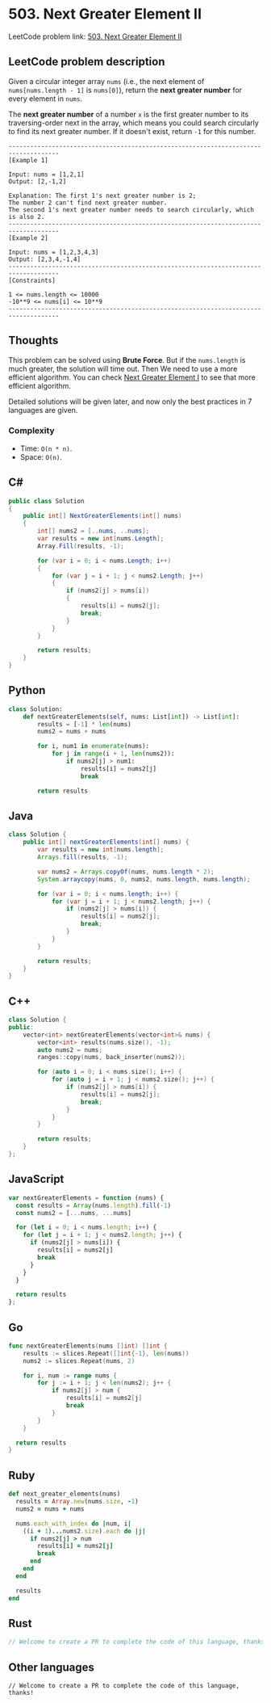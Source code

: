 # 503. Next Greater Element II
LeetCode problem link: [503. Next Greater Element II](https://leetcode.com/problems/next-greater-element-ii/)

## LeetCode problem description
Given a circular integer array `nums` (i.e., the next element of `nums[nums.length - 1]` is `nums[0]`), return the **next greater number** for every element in `nums`.

The **next greater number** of a number `x` is the first greater number to its traversing-order next in the array, which means you could search circularly to find its next greater number. If it doesn't exist, return `-1` for this number.
```
------------------------------------------------------------------------------------
[Example 1]

Input: nums = [1,2,1]
Output: [2,-1,2]

Explanation: The first 1's next greater number is 2; 
The number 2 can't find next greater number. 
The second 1's next greater number needs to search circularly, which is also 2.
------------------------------------------------------------------------------------
[Example 2]

Input: nums = [1,2,3,4,3]
Output: [2,3,4,-1,4]
------------------------------------------------------------------------------------
[Constraints]

1 <= nums.length <= 10000
-10**9 <= nums[i] <= 10**9
------------------------------------------------------------------------------------
```

## Thoughts
This problem can be solved using **Brute Force**. But if the `nums.length` is much greater, the solution will time out.
Then We need to use a more efficient algorithm.
You can check [Next Greater Element I](496-next-greater-element-i.md) to see that more efficient algorithm.

Detailed solutions will be given later, and now only the best practices in 7 languages are given.

### Complexity
* Time: `O(n * n)`.
* Space: `O(n)`.

## C#
```c#
public class Solution
{
    public int[] NextGreaterElements(int[] nums)
    {
        int[] nums2 = [..nums, ..nums];
        var results = new int[nums.Length];
        Array.Fill(results, -1);

        for (var i = 0; i < nums.Length; i++)
        {
            for (var j = i + 1; j < nums2.Length; j++)
            {
                if (nums2[j] > nums[i])
                {
                    results[i] = nums2[j];
                    break;
                }
            }
        }

        return results;
    }
}
```

## Python
```python
class Solution:
    def nextGreaterElements(self, nums: List[int]) -> List[int]:
        results = [-1] * len(nums)
        nums2 = nums + nums

        for i, num1 in enumerate(nums):
            for j in range(i + 1, len(nums2)):
                if nums2[j] > num1:
                    results[i] = nums2[j]
                    break

        return results
```

## Java
```java
class Solution {
    public int[] nextGreaterElements(int[] nums) {
        var results = new int[nums.length];
        Arrays.fill(results, -1);

        var nums2 = Arrays.copyOf(nums, nums.length * 2);
        System.arraycopy(nums, 0, nums2, nums.length, nums.length);

        for (var i = 0; i < nums.length; i++) {
            for (var j = i + 1; j < nums2.length; j++) {
                if (nums2[j] > nums[i]) {
                    results[i] = nums2[j];
                    break;
                }
            }
        }

        return results;
    }
}
```

## C++
```cpp
class Solution {
public:
    vector<int> nextGreaterElements(vector<int>& nums) {
        vector<int> results(nums.size(), -1);
        auto nums2 = nums;
        ranges::copy(nums, back_inserter(nums2));

        for (auto i = 0; i < nums.size(); i++) {
            for (auto j = i + 1; j < nums2.size(); j++) {
                if (nums2[j] > nums[i]) {
                    results[i] = nums2[j];
                    break;
                }
            }
        }

        return results;
    }
};
```

## JavaScript
```javascript
var nextGreaterElements = function (nums) {
  const results = Array(nums.length).fill(-1)
  const nums2 = [...nums, ...nums]

  for (let i = 0; i < nums.length; i++) {
    for (let j = i + 1; j < nums2.length; j++) {
      if (nums2[j] > nums[i]) {
        results[i] = nums2[j]
        break
      }
    }
  }

  return results
};
```

## Go
```go
func nextGreaterElements(nums []int) []int {
    results := slices.Repeat([]int{-1}, len(nums))
    nums2 := slices.Repeat(nums, 2)

    for i, num := range nums {
        for j := i + 1; j < len(nums2); j++ {
            if nums2[j] > num {
                results[i] = nums2[j]
                break
            }
        }
    }

  return results
}
```

## Ruby
```ruby
def next_greater_elements(nums)
  results = Array.new(nums.size, -1)
  nums2 = nums + nums

  nums.each_with_index do |num, i|
    ((i + 1)...nums2.size).each do |j|
      if nums2[j] > num
        results[i] = nums2[j]
        break
      end
    end
  end

  results
end
```

## Rust
```rust
// Welcome to create a PR to complete the code of this language, thanks!
```

## Other languages
```
// Welcome to create a PR to complete the code of this language, thanks!
```
